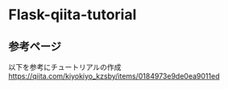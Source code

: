 # Flask-qiita-tutorial
## 参考ページ

以下を参考にチュートリアルの作成
https://qiita.com/kiyokiyo_kzsby/items/0184973e9de0ea9011ed
